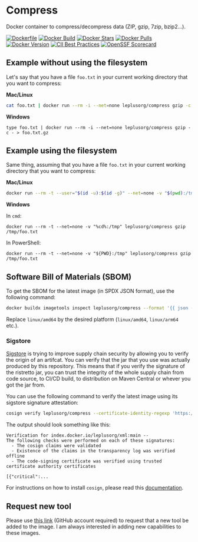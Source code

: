 # Compress

Docker container to compress/decompress data (ZIP, gzip, 7zip, bzip2...).

[![Dockerfile](https://img.shields.io/badge/GitHub-Dockerfile-blue)](https://github.com/leplusorg/docker-compress/blob/main/compress/Dockerfile)
[![Docker Build](https://github.com/leplusorg/docker-compress/workflows/Docker/badge.svg)](https://github.com/leplusorg/docker-compress/actions?query=workflow:"Docker")
[![Docker Stars](https://img.shields.io/docker/stars/leplusorg/compress)](https://hub.docker.com/r/leplusorg/compress)
[![Docker Pulls](https://img.shields.io/docker/pulls/leplusorg/compress)](https://hub.docker.com/r/leplusorg/compress)
[![Docker Version](https://img.shields.io/docker/v/leplusorg/compress?sort=semver)](https://hub.docker.com/r/leplusorg/compress)
[![CII Best Practices](https://bestpractices.coreinfrastructure.org/projects/10082/badge)](https://bestpractices.coreinfrastructure.org/projects/10082)
[![OpenSSF Scorecard](https://api.securityscorecards.dev/projects/github.com/leplusorg/docker-compress/badge)](https://securityscorecards.dev/viewer/?uri=github.com/leplusorg/docker-compress)

## Example without using the filesystem

Let's say that you have a file `foo.txt` in your current working directory that you want to compress:

**Mac/Linux**

```bash
cat foo.txt | docker run --rm -i --net=none leplusorg/compress gzip -c - > foo.txt.gz
```

**Windows**

```batch
type foo.txt | docker run --rm -i --net=none leplusorg/compress gzip -c - > foo.txt.gz
```

## Example using the filesystem

Same thing, assuming that you have a file `foo.txt` in your current working directory that you want to compress:

**Mac/Linux**

```bash
docker run --rm -t --user="$(id -u):$(id -g)" --net=none -v "$(pwd):/tmp" leplusorg/compress gzip /tmp/foo.txt
```

**Windows**

In `cmd`:

```batch
docker run --rm -t --net=none -v "%cd%:/tmp" leplusorg/compress gzip /tmp/foo.txt
```

In PowerShell:

```pwsh
docker run --rm -t --net=none -v "${PWD}:/tmp" leplusorg/compress gzip /tmp/foo.txt
```

## Software Bill of Materials (SBOM)

To get the SBOM for the latest image (in SPDX JSON format), use the
following command:

```bash
docker buildx imagetools inspect leplusorg/compress --format '{{ json (index .SBOM "linux/amd64").SPDX }}'
```

Replace `linux/amd64` by the desired platform (`linux/amd64`, `linux/arm64` etc.).

### Sigstore

[Sigstore](https://docs.sigstore.dev) is trying to improve supply
chain security by allowing you to verify the origin of an
artifcat. You can verify that the jar that you use was actually
produced by this repository. This means that if you verify the
signature of the ristretto jar, you can trust the integrity of the
whole supply chain from code source, to CI/CD build, to distribution
on Maven Central or whever you got the jar from.

You can use the following command to verify the latest image using its
sigstore signature attestation:

```bash
cosign verify leplusorg/compress --certificate-identity-regexp 'https://github\.com/leplusorg/docker-compress/\.github/workflows/.+' --certificate-oidc-issuer 'https://token.actions.githubusercontent.com'
```

The output should look something like this:

```text
Verification for index.docker.io/leplusorg/xml:main --
The following checks were performed on each of these signatures:
  - The cosign claims were validated
  - Existence of the claims in the transparency log was verified offline
  - The code-signing certificate was verified using trusted certificate authority certificates

[{"critical":...
```

For instructions on how to install `cosign`, please read this [documentation](https://docs.sigstore.dev/cosign/system_config/installation/).

## Request new tool

Please use [this link](https://github.com/leplusorg/docker-compress/issues/new?assignees=thomasleplus&labels=enhancement&template=feature_request.md&title=%5BFEAT%5D) (GitHub account required) to request that a new tool be added to the image. I am always interested in adding new capabilities to these images.
